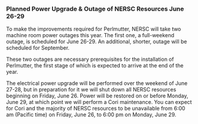 ### Planned Power Upgrade & Outage of NERSC Resources June 26-29

To make the improvements required for Perlmutter, NERSC will take two
machine room power outages this year. The first one, a full-weekend outage, is 
scheduled for June 26-29. An additional, shorter, outage will be scheduled for 
September.

These two outages are necessary prerequisites for the installation of
Perlmutter, the first stage of which is expected to arrive at the end of the
year.

The electrical power upgrade will be performed over the weekend of June 27-28,
but in preparation for it we will shut down all NERSC resources beginning on
Friday, June 26. Power will be restored on or before Monday, June 29, at
which point we will perform a Cori maintenance. You can expect for Cori and
the majority of NERSC resources to be unavailable from 6:00 am (Pacific time) on
Friday, June 26, to 6:00 pm on Monday, June 29.
